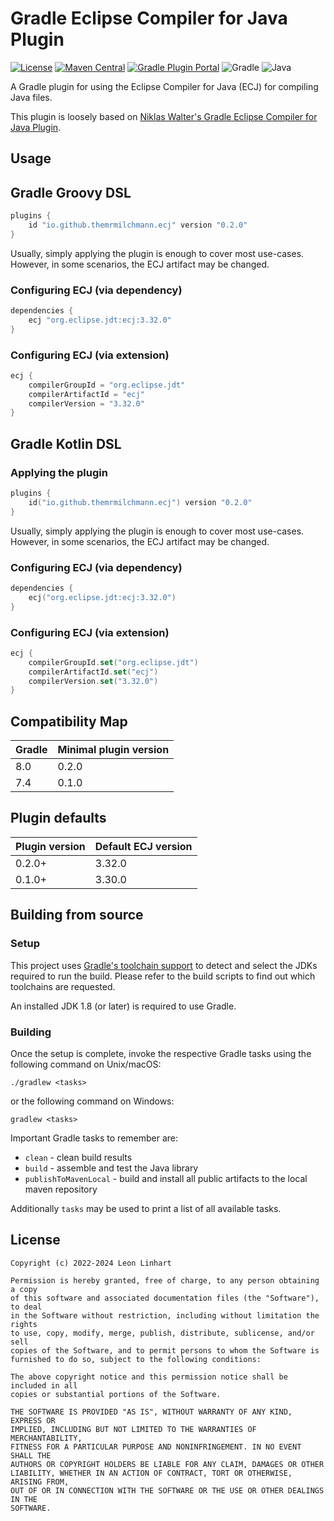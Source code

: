 # Gradle Eclipse Compiler for Java Plugin

[![License](https://img.shields.io/badge/license-MIT-green.svg?style=for-the-badge&label=License)](https://github.com/TheMrMilchmann/gradle-ecj/blob/master/LICENSE)
[![Maven Central](https://img.shields.io/maven-central/v/io.github.themrmilchmann.gradle.ecj/gradle-ecj.svg?style=for-the-badge&label=Maven%20Central)](https://maven-badges.herokuapp.com/maven-central/io.github.themrmilchmann.gradle.ecj/gradle-ecj)
[![Gradle Plugin Portal](https://img.shields.io/maven-metadata/v.svg?style=for-the-badge&&label=Gradle%20Plugin%20Portal&logo=Gradle&metadataUrl=https%3A%2F%2Fplugins.gradle.org%2Fm2%2Fio%2Fgithub%2Fthemrmilchmann%2Fecj%2Fio.github.themrmilchmann.ecj.gradle.plugin%2Fmaven-metadata.xml)](https://plugins.gradle.org/plugin/io.github.themrmilchmann.ecj)
![Gradle](https://img.shields.io/badge/Gradle-7.4-green.svg?style=for-the-badge&color=1ba8cb&logo=Gradle)
![Java](https://img.shields.io/badge/Java-8-green.svg?style=for-the-badge&color=b07219&logo=Java)

A Gradle plugin for using the Eclipse Compiler for Java (ECJ) for compiling Java files.

This plugin is loosely based on [Niklas Walter's Gradle Eclipse Compiler for Java Plugin](https://github.com/TwoStone/gradle-eclipse-compiler-plugin).


## Usage

## Gradle Groovy DSL

```groovy
plugins {
    id "io.github.themrmilchmann.ecj" version "0.2.0"
}
```

Usually, simply applying the plugin is enough to cover most use-cases. However,
in some scenarios, the ECJ artifact may be changed.

### Configuring ECJ (via dependency)

```groovy
dependencies {
    ecj "org.eclipse.jdt:ecj:3.32.0"
}
```

### Configuring ECJ (via extension)

```groovy
ecj {
    compilerGroupId = "org.eclipse.jdt"
    compilerArtifactId = "ecj"
    compilerVersion = "3.32.0"
}
```

## Gradle Kotlin DSL

### Applying the plugin

```kotlin
plugins {
    id("io.github.themrmilchmann.ecj") version "0.2.0"
}
```

Usually, simply applying the plugin is enough to cover most use-cases. However,
in some scenarios, the ECJ artifact may be changed.

### Configuring ECJ (via dependency)

```kotlin
dependencies {
    ecj("org.eclipse.jdt:ecj:3.32.0")
}
```

### Configuring ECJ (via extension)

```kotlin
ecj {
    compilerGroupId.set("org.eclipse.jdt")
    compilerArtifactId.set("ecj")
    compilerVersion.set("3.32.0")
}
```


## Compatibility Map

| Gradle | Minimal plugin version |
|--------|------------------------|
| 8.0    | 0.2.0                  |
| 7.4    | 0.1.0                  |


## Plugin defaults

| Plugin version | Default ECJ version |
|----------------|---------------------|
| 0.2.0+         | 3.32.0              |
| 0.1.0+         | 3.30.0              |


## Building from source

### Setup

This project uses [Gradle's toolchain support](https://docs.gradle.org/8.5/userguide/toolchains.html)
to detect and select the JDKs required to run the build. Please refer to the
build scripts to find out which toolchains are requested.

An installed JDK 1.8 (or later) is required to use Gradle.

### Building

Once the setup is complete, invoke the respective Gradle tasks using the
following command on Unix/macOS:

    ./gradlew <tasks>

or the following command on Windows:

    gradlew <tasks>

Important Gradle tasks to remember are:
- `clean`                   - clean build results
- `build`                   - assemble and test the Java library
- `publishToMavenLocal`     - build and install all public artifacts to the
                              local maven repository

Additionally `tasks` may be used to print a list of all available tasks.


## License

```
Copyright (c) 2022-2024 Leon Linhart

Permission is hereby granted, free of charge, to any person obtaining a copy
of this software and associated documentation files (the "Software"), to deal
in the Software without restriction, including without limitation the rights
to use, copy, modify, merge, publish, distribute, sublicense, and/or sell
copies of the Software, and to permit persons to whom the Software is
furnished to do so, subject to the following conditions:

The above copyright notice and this permission notice shall be included in all
copies or substantial portions of the Software.

THE SOFTWARE IS PROVIDED "AS IS", WITHOUT WARRANTY OF ANY KIND, EXPRESS OR
IMPLIED, INCLUDING BUT NOT LIMITED TO THE WARRANTIES OF MERCHANTABILITY,
FITNESS FOR A PARTICULAR PURPOSE AND NONINFRINGEMENT. IN NO EVENT SHALL THE
AUTHORS OR COPYRIGHT HOLDERS BE LIABLE FOR ANY CLAIM, DAMAGES OR OTHER
LIABILITY, WHETHER IN AN ACTION OF CONTRACT, TORT OR OTHERWISE, ARISING FROM,
OUT OF OR IN CONNECTION WITH THE SOFTWARE OR THE USE OR OTHER DEALINGS IN THE
SOFTWARE.
```